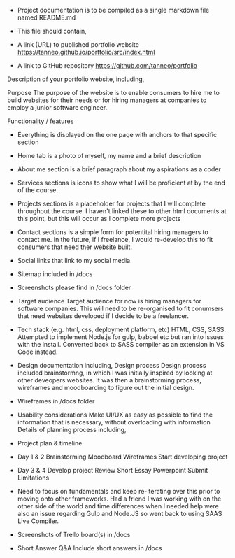 - Project documentation is to be compiled as a single markdown file named README.md

- This file should contain,

- A link (URL) to published portfolio website 
https://tanneo.github.io/portfolio/src/index.html

- A link to GitHub repository 
https://github.com/tanneo/portfolio

Description of your portfolio website, including,

Purpose The purpose of the website is to enable consumers to hire me to build websites for their needs or for hiring managers at companies to employ a junior software engineer.

Functionality / features

- Everything is displayed on the one page with anchors to that specific section
- Home tab is a photo of myself, my name and a brief description
- About me section is a brief paragraph about my aspirations as a coder
- Services sections is icons to show what I will be proficient at by the end of the course.
- Projects sections is a placeholder for projects that I will complete throughout the course. I haven't linked these to other html documents at this point, but this will occur as I complete more projects
- Contact sections is a simple form for potentital hiring managers to contact me. In the future, if I freelance, I would re-develop this to fit consumers that need ther website built.
- Social links that link to my social media. 
- Sitemap
included in /docs 
- Screenshots
please find in /docs folder
- Target audience
Target audience for now is hiring managers for software companies. This will need to be re-organised to fit conumsers that need websites developed if I decide to be a freelancer. 
- Tech stack (e.g. html, css, deployment platform, etc)
HTML, CSS, SASS. Attempted to implement Node.js for gulp, babbel etc but ran into issues with the install. Converted back to SASS compiler as an extension in VS Code instead.
- Design documentation including, Design process
Design process included brainstormng, in which I was initially inspired by looking at other deveopers websites. It was then a brainstorming process, wireframes and moodboarding to figure out the initial design. 
- Wireframes
in /docs folder 
- Usability considerations
Make UI/UX as easy as possible to find the information that is necessary, without overloading with information Details of planning process including, 
- Project plan & timeline
- Day 1 & 2
Brainstorming
Moodboard
Wireframes
Start developing project
- Day 3 & 4
Develop project
Review
Short Essay
Powerpoint
Submit
Limitations
-  Need to focus on fundamentals and keep re-iterating over this prior to moving onto other frameworks. Had a friend I was working with on the other side of the world and time differences when I needed help were also an issue regarding Gulp and Node.JS so went back to using SAAS Live Compiler.

- Screenshots of Trello board(s) 
in /docs

- Short Answer Q&A 
Include short answers in /docs


